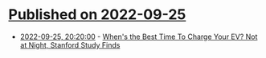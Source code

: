 # [Published on 2022-09-25](index.md)

* [2022-09-25, 20:20:00](https://hardware.slashdot.org/story/22/09/25/0511207/whens-the-best-time-to-charge-your-ev-not-at-night-stanford-study-finds?utm_source=rss1.0mainlinkanon&utm_medium=feed) - [When's the Best Time To Charge Your EV? Not at Night, Stanford Study Finds](https://hardware.slashdot.org/story/22/09/25/0511207/whens-the-best-time-to-charge-your-ev-not-at-night-stanford-study-finds?utm_source=rss1.0mainlinkanon&utm_medium=feed)
